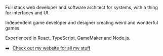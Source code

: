 Full stack web developer and software architect for systems, with a thing for interfaces and UI.

Independent game developer and designer creating weird and wonderful games.

Experienced in React, TypeScript, GameMaker and Node.js.

➡️⠀[Check out my website for all my stuff](https://niks.space)
